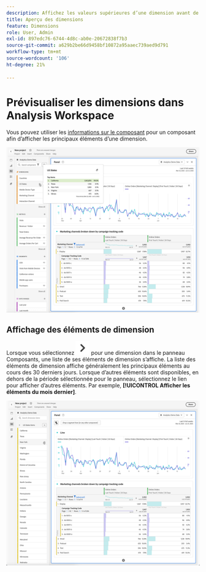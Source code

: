 ```yaml
---
description: Affichez les valeurs supérieures d’une dimension avant de l’utiliser dans un projet.
title: Aperçu des dimensions
feature: Dimensions
role: User, Admin
exl-id: 897edc76-6744-4d8c-ab0e-20672838f7b3
source-git-commit: a629b2be66d9458bf10872a95aaec739aed9d791
workflow-type: tm+mt
source-wordcount: '106'
ht-degree: 21%

---
```


# Prévisualiser les dimensions dans Analysis Workspace

Vous pouvez utiliser les [informations sur le composant](/help/analyze/analysis-workspace/components/use-components-in-workspace.md#component-info) pour un composant afin d’afficher les principaux éléments d’une dimension.

![Informations sur le composant](assets/component-info.png)

<!--
Now, by default, we show dynamic values instead of static ones, with the option to turn them into static values. Other things to note:

* As your data updates, the dynamic dimension columns will update to show the current 5/15 dimension items.
* A dynamic dimension column that is copied or moved will become static.
* When hovering a static dimension column you will see a lock icon, indicating that the dimension is static.

![Dimension column popup highlighting the lock icon.](assets/dimension_static.png)

-->


## Affichage des éléments de dimension

Lorsque vous sélectionnez ![ChevronRight](/help/assets/icons/ChevronRight.svg) pour une dimension dans le panneau Composants, une liste de ses éléments de dimension s’affiche. La liste des éléments de dimension affiche généralement les principaux éléments au cours des 30 derniers jours. Lorsque d’autres éléments sont disponibles, en dehors de la période sélectionnée pour le panneau, sélectionnez le lien pour afficher d’autres éléments. Par exemple, **[!UICONTROL Afficher les éléments du mois dernier]**.

![Afficher les éléments de dimension](assets/dimension-items.png)


<!--
# Preview dimensions

Hover over the information (i) icon next to a dimension. This shows the top 5 values for non-time dimensions (and 15 for time dimensions). We used to keep those values static (i.e., the 5 values picked never changed).

![](assets/dimension-preview.png)

Now, by default, we show dynamic values instead of static ones, with the option to turn them into static values. Other things to note:

* As your data updates, the dynamic dimension columns will update to show the current 5/15 dimension items.
* A dynamic dimension column that is copied or moved will become static.
* When hovering a static dimension column you will see a lock icon, indicating that the dimension is static.

![](assets/dimension_static.png)

## Show dimension items

When you hover over a dimension and click the grey right-arrow next to it, a list of its dimension items appears. Any list of dimension items usually shows the top items for the last 30 days.

If you scroll down to the bottom of the list, you see **[!UICONTROL Show Top Items From Last 18 Months]**. Click this option to see top dimension items from the last 547 days.

-->
